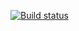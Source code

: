 [![Build status](https://ci.appveyor.com/api/projects/status/lwawdrledgn5duih?svg=true)](https://ci.appveyor.com/project/ns-morozova/typescript)